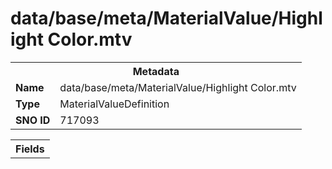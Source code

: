 <h1>data/base/meta/MaterialValue/Highlight Color.mtv</h1><table><tr><th colspan="100%">Metadata</th></tr><tr><td><b>Name</b></td><td>data/base/meta/MaterialValue/Highlight Color.mtv</td></tr><tr><td><b>Type</b></td><td>MaterialValueDefinition</td></tr><tr><td><b>SNO ID</b></td><td>717093</td></tr></table>

<table><tr><th colspan="100%">Fields</th></tr></table>

